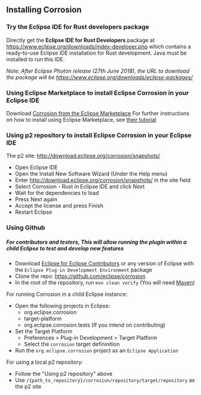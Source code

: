## Installing Corrosion

### Try the Eclipse IDE for Rust developers package

Directly get the **Eclipse IDE for Rust Developers** package at https://www.eclipse.org/downloads/index-developer.php which contains a ready-to-use Eclipse IDE installation for Rust development. Java must be installed to run this IDE.

*Note: After Eclipse Photon release (27th June 2018), the URL to download the package will be https://www.eclipse.org/downloads/eclipse-packages/*

### Using Eclipse Marketplace to install Eclipse Corrosion in your Eclipse IDE
Download [Corrosion from the Eclipse Marketplace](https://marketplace.eclipse.org/content/corrosion-rust-edition-eclipse-ide)
For further instructions on how to install using Eclipse Marketplace, see [their tutorial](https://marketplace.eclipse.org/marketplace-client-intro?mpc_install=3835145)

### Using p2 repository to install Eclipse Corrosion in your Eclipse IDE
The p2 site: http://download.eclipse.org/corrosion/snapshots/
 - Open Eclipse IDE
 - Open the Install New Software Wizard (Under the Help menu)
 - Enter http://download.eclipse.org/corrosion/snapshots/ in the site field
 - Select Corrosion - Rust in Eclipse IDE and click Next
 - Wait for the dependencies to load
 - Press Next again
 - Accept the license and press Finish
 - Restart Eclipse

### Using Github
##### For contributors and testers, This will allow running the plugin within a child Eclipse to test and develop new features 
 - Download [Eclipse for Eclipse Contributors](https://www.eclipse.org/downloads/packages/) or any version of Eclipse with the `Eclipse Plug-in Development Environment` package
 - Clone the repo: https://github.com/eclipse/corrosion
 - In the root of the repository, run `mvn clean verify` (You will need [Maven](http://maven.apache.org/))

For running Corrosion in a child Eclipse instance:
 - Open the following projects in Eclipse:
   - org.eclipse.corrosion
   - target-platform
   - org.eclipse.corrosion.tests (If you intend on contributing)
 - Set the Target Platform
   - Preferences > Plug-in Development > Target Platform
   - Select the `corrosion` target defininition
 - Run the `org.eclipse.corrosion` project as an `Eclipse Application`

For using a local p2 repository:
 - Follow the "Using p2 repository" above
 - Use `/{path_to_repository}/corrosion/repository/target/repository` as the p2 site


